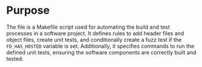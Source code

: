 # Purpose
The file is a Makefile script used for automating the build and test processes in a software project. It defines rules to add header files and object files, create unit tests, and conditionally create a fuzz test if the `FD_HAS_HOSTED` variable is set. Additionally, it specifies commands to run the defined unit tests, ensuring the software components are correctly built and tested.
